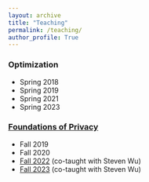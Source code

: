 ```yaml
---
layout: archive
title: "Teaching"
permalink: /teaching/
author_profile: True
---
```


<!-- {% include base_path %}

{% for post in site.teaching reversed %}
  {% include archive-single.html %}
{% endfor %} -->

### Optimization
* Spring 2018
* Spring 2019
* Spring 2021
* Spring 2023



### [Foundations of Privacy](https://course.ece.cmu.edu/~ece734/)
* Fall 2019
* Fall 2020
* <a href="https://foundprivacy.github.io/">Fall 2022</a>  (co-taught with Steven Wu)
* <a href="https://foundprivacy.github.io/">Fall 2023</a> (co-taught with Steven Wu)
